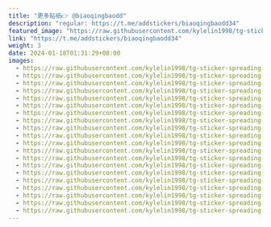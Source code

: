 ```yaml
---
title: "更多贴纸👉 @biaoqingbaodd"
description: "regular: https://t.me/addstickers/biaoqingbaodd34"
featured_image: "https://raw.githubusercontent.com/kylelin1998/tg-sticker-spreading-worldwide-images/main/img/392bcb19-4a1d-4317-a43a-586b403c6ae6.jpg"
link: "https://t.me/addstickers/biaoqingbaodd34"
weight: 3
date: 2024-01-18T01:31:29+08:00
images:
  - https://raw.githubusercontent.com/kylelin1998/tg-sticker-spreading-worldwide-images/main/img/392bcb19-4a1d-4317-a43a-586b403c6ae6.jpg
  - https://raw.githubusercontent.com/kylelin1998/tg-sticker-spreading-worldwide-images/main/img/681b14fc-7018-4808-a640-f2d5aadb65dd.jpg
  - https://raw.githubusercontent.com/kylelin1998/tg-sticker-spreading-worldwide-images/main/img/27a66ff0-020e-4685-8657-1af4e8e59339.jpg
  - https://raw.githubusercontent.com/kylelin1998/tg-sticker-spreading-worldwide-images/main/img/539a34ba-b065-4855-b56c-c886a72d8448.jpg
  - https://raw.githubusercontent.com/kylelin1998/tg-sticker-spreading-worldwide-images/main/img/6be9668a-d811-4fea-8b65-c78999bb3954.jpg
  - https://raw.githubusercontent.com/kylelin1998/tg-sticker-spreading-worldwide-images/main/img/80cbca32-b1ea-4305-997f-8551b943aeea.jpg
  - https://raw.githubusercontent.com/kylelin1998/tg-sticker-spreading-worldwide-images/main/img/9c317f7a-e61e-48b0-8c06-08700f507cc8.jpg
  - https://raw.githubusercontent.com/kylelin1998/tg-sticker-spreading-worldwide-images/main/img/2a078cbb-86b6-40bd-9d53-3be595427570.jpg
  - https://raw.githubusercontent.com/kylelin1998/tg-sticker-spreading-worldwide-images/main/img/e695097a-59d5-4ae9-98cd-7df2672e0efc.jpg
  - https://raw.githubusercontent.com/kylelin1998/tg-sticker-spreading-worldwide-images/main/img/6a436e85-86cd-4224-a250-83c011c60ad5.jpg
  - https://raw.githubusercontent.com/kylelin1998/tg-sticker-spreading-worldwide-images/main/img/c47ec985-f39a-44e6-a3d7-5f61cf2f5dc1.jpg
  - https://raw.githubusercontent.com/kylelin1998/tg-sticker-spreading-worldwide-images/main/img/f5d371bf-a8e8-448b-a2f3-6b61046ac374.jpg
  - https://raw.githubusercontent.com/kylelin1998/tg-sticker-spreading-worldwide-images/main/img/6c4de743-3b47-4d0c-8c7e-fe86888fa2b4.jpg
  - https://raw.githubusercontent.com/kylelin1998/tg-sticker-spreading-worldwide-images/main/img/acec601b-a46f-4c61-9f0f-1d1899e19671.jpg
  - https://raw.githubusercontent.com/kylelin1998/tg-sticker-spreading-worldwide-images/main/img/7c0477f6-5d6f-4a4a-9c0d-265d1d5217c4.jpg
  - https://raw.githubusercontent.com/kylelin1998/tg-sticker-spreading-worldwide-images/main/img/6969ab1d-7377-4aa4-85c3-b7518da46625.jpg
  - https://raw.githubusercontent.com/kylelin1998/tg-sticker-spreading-worldwide-images/main/img/9aeaa29a-5b39-41cc-8e70-86edce8e6f2d.jpg
  - https://raw.githubusercontent.com/kylelin1998/tg-sticker-spreading-worldwide-images/main/img/d57bf07f-f070-49d8-bb68-380461b80c16.jpg
  - https://raw.githubusercontent.com/kylelin1998/tg-sticker-spreading-worldwide-images/main/img/c56b3828-2ee4-415c-ab83-154c2b167353.jpg
  - https://raw.githubusercontent.com/kylelin1998/tg-sticker-spreading-worldwide-images/main/img/4d8d7b63-11d1-48d3-b360-3aae5e948c76.jpg
---
```


